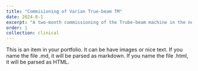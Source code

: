 ```yaml
---
title: "Commisioning of Varian True-beam TM"
date: 2024-8-1
excerpt: "A two-month commissioning of the Trube-beam machine in the new cancer center. <br/><img src='/images/500x300.png'>"
order: 1
collection: clinical
---
```


This is an item in your portfolio. It can be have images or nice text. If you name the file .md, it will be parsed as markdown. If you name the file .html, it will be parsed as HTML. 
